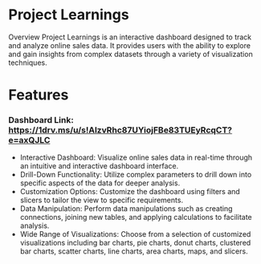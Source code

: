# Project Learnings
Overview
Project Learnings is an interactive dashboard designed to track and analyze online sales data. It provides users with the ability to explore and gain insights from complex datasets through a variety of visualization techniques.

# Features
### Dashboard Link: https://1drv.ms/u/s!AlzvRhc87UYiojFBe83TUEyRcqCT?e=axQJLC


- Interactive Dashboard: Visualize online sales data in real-time through an intuitive and interactive dashboard interface.
- Drill-Down Functionality: Utilize complex parameters to drill down into specific aspects of the data for deeper analysis.
- Customization Options: Customize the dashboard using filters and slicers to tailor the view to specific requirements.
- Data Manipulation: Perform data manipulations such as creating connections, joining new tables, and applying calculations to facilitate analysis.
- Wide Range of Visualizations: Choose from a selection of customized visualizations including bar charts, pie charts, donut charts, clustered bar charts, scatter charts, line charts, area charts, maps, and slicers.

